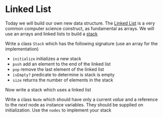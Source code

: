 # Linked List

Today we will build our own new data structure. The
[Linked List](https://en.wikipedia.org/wiki/Linked_list) is a very
common computer science construct, as fundamental as arrays. We will
use an arrays and linked lists to build a [stack](https://en.wikipedia.org/wiki/Stack_(abstract_data_type))


Write a class `Stack` which has the following signature (use an array
for the implementation)

- `initialize` initializes a new stack 
- `push` add an element to the end of the linked list
- `pop` remove the last element of the linked list
- `isEmpty?` predicate to determine is stack is empty
- `size` returns the number of elements in the stack

Now write a stack which uses a linked list 

Write a class `Node` which should have only a current
*value* and a reference to the *next* node as instance variables. They
should be supplied on initialization. Use the `nodes` to implement
your stack



